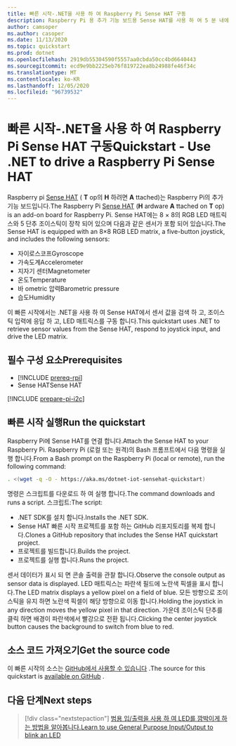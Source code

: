 ```yaml
---
title: 빠른 시작-.NET을 사용 하 여 Raspberry Pi Sense HAT 구동
description: Raspberry Pi 용 추가 기능 보드용 Sense HAT를 사용 하 여 5 분 내에 .NET IoT 라이브러리를 시작 하세요.
author: camsoper
ms.author: casoper
ms.date: 11/13/2020
ms.topic: quickstart
ms.prod: dotnet
ms.openlocfilehash: 2919db55304590f5557aa0cbda50cc4bd6640443
ms.sourcegitcommit: ecd9e9bb2225eb76f819722ea8b24988fe46f34c
ms.translationtype: MT
ms.contentlocale: ko-KR
ms.lasthandoff: 12/05/2020
ms.locfileid: "96739532"
---
```

# <a name="quickstart---use-net-to-drive-a-raspberry-pi-sense-hat"></a><span data-ttu-id="94782-103">빠른 시작-.NET을 사용 하 여 Raspberry Pi Sense HAT 구동</span><span class="sxs-lookup"><span data-stu-id="94782-103">Quickstart - Use .NET to drive a Raspberry Pi Sense HAT</span></span>

<span data-ttu-id="94782-104">Raspberry pi [Sense HAT](https://www.raspberrypi.org/products/sense-hat/) <span class="docon docon-navigate-external x-hidden-focus"></span> ( **T** op의 **H** 하려면 **A** ttached)는 Raspberry Pi의 추가 기능 보드입니다.</span><span class="sxs-lookup"><span data-stu-id="94782-104">The Raspberry Pi [Sense HAT](https://www.raspberrypi.org/products/sense-hat/) <span class="docon docon-navigate-external x-hidden-focus"></span> (**H** ardware **A** ttached on **T** op) is an add-on board for Raspberry Pi.</span></span> <span data-ttu-id="94782-105">Sense HAT에는 8 × 8의 RGB LED 매트릭스와 5 단추 조이스틱이 장착 되어 있으며 다음과 같은 센서가 포함 되어 있습니다.</span><span class="sxs-lookup"><span data-stu-id="94782-105">The Sense HAT is equipped with an 8×8 RGB LED matrix, a five-button joystick, and includes the following sensors:</span></span>

- <span data-ttu-id="94782-106">자이로스코프</span><span class="sxs-lookup"><span data-stu-id="94782-106">Gyroscope</span></span>
- <span data-ttu-id="94782-107">가속도계</span><span class="sxs-lookup"><span data-stu-id="94782-107">Accelerometer</span></span>
- <span data-ttu-id="94782-108">지자기 센터</span><span class="sxs-lookup"><span data-stu-id="94782-108">Magnetometer</span></span>
- <span data-ttu-id="94782-109">온도</span><span class="sxs-lookup"><span data-stu-id="94782-109">Temperature</span></span>
- <span data-ttu-id="94782-110">바 ometric 압력</span><span class="sxs-lookup"><span data-stu-id="94782-110">Barometric pressure</span></span>
- <span data-ttu-id="94782-111">습도</span><span class="sxs-lookup"><span data-stu-id="94782-111">Humidity</span></span>

<span data-ttu-id="94782-112">이 빠른 시작에서는 .NET을 사용 하 여 Sense HAT에서 센서 값을 검색 하 고, 조이스틱 입력에 응답 하 고, LED 매트릭스를 구동 합니다.</span><span class="sxs-lookup"><span data-stu-id="94782-112">This quickstart uses .NET to retrieve sensor values from the Sense HAT, respond to joystick input, and drive the LED matrix.</span></span>

## <a name="prerequisites"></a><span data-ttu-id="94782-113">필수 구성 요소</span><span class="sxs-lookup"><span data-stu-id="94782-113">Prerequisites</span></span>

- [!INCLUDE [prereq-rpi](../includes/prereq-rpi.md)]
- <span data-ttu-id="94782-114">Sense HAT</span><span class="sxs-lookup"><span data-stu-id="94782-114">Sense HAT</span></span>

[!INCLUDE [prepare-pi-i2c](../includes/prepare-pi-i2c.md)]

## <a name="run-the-quickstart"></a><span data-ttu-id="94782-115">빠른 시작 실행</span><span class="sxs-lookup"><span data-stu-id="94782-115">Run the quickstart</span></span>

<span data-ttu-id="94782-116">Raspberry Pi에 Sense HAT를 연결 합니다.</span><span class="sxs-lookup"><span data-stu-id="94782-116">Attach the Sense HAT to your Raspberry Pi.</span></span> <span data-ttu-id="94782-117">Raspberry Pi (로컬 또는 원격)의 Bash 프롬프트에서 다음 명령을 실행 합니다.</span><span class="sxs-lookup"><span data-stu-id="94782-117">From a Bash prompt on the Raspberry Pi (local or remote), run the following command:</span></span>

```bash
. <(wget -q -O - https://aka.ms/dotnet-iot-sensehat-quickstart)
```

<span data-ttu-id="94782-118">명령은 스크립트를 다운로드 하 여 실행 합니다.</span><span class="sxs-lookup"><span data-stu-id="94782-118">The command downloads and runs a script.</span></span> <span data-ttu-id="94782-119">스크립트:</span><span class="sxs-lookup"><span data-stu-id="94782-119">The script:</span></span>

- <span data-ttu-id="94782-120">.NET SDK를 설치 합니다.</span><span class="sxs-lookup"><span data-stu-id="94782-120">Installs the .NET SDK.</span></span>
- <span data-ttu-id="94782-121">Sense HAT 빠른 시작 프로젝트를 포함 하는 GitHub 리포지토리를 복제 합니다.</span><span class="sxs-lookup"><span data-stu-id="94782-121">Clones a GitHub repository that includes the Sense HAT quickstart project.</span></span>
- <span data-ttu-id="94782-122">프로젝트를 빌드합니다.</span><span class="sxs-lookup"><span data-stu-id="94782-122">Builds the project.</span></span>
- <span data-ttu-id="94782-123">프로젝트를 실행 합니다.</span><span class="sxs-lookup"><span data-stu-id="94782-123">Runs the project.</span></span>

<span data-ttu-id="94782-124">센서 데이터가 표시 되 면 콘솔 출력을 관찰 합니다.</span><span class="sxs-lookup"><span data-stu-id="94782-124">Observe the console output as sensor data is displayed.</span></span> <span data-ttu-id="94782-125">LED 매트릭스는 파란색 필드에 노란색 픽셀을 표시 합니다.</span><span class="sxs-lookup"><span data-stu-id="94782-125">The LED matrix displays a yellow pixel on a field of blue.</span></span> <span data-ttu-id="94782-126">모든 방향으로 조이스틱을 유지 하면 노란색 픽셀이 해당 방향으로 이동 합니다.</span><span class="sxs-lookup"><span data-stu-id="94782-126">Holding the joystick in any direction moves the yellow pixel in that direction.</span></span> <span data-ttu-id="94782-127">가운데 조이스틱 단추를 클릭 하면 배경이 파란색에서 빨강으로 전환 됩니다.</span><span class="sxs-lookup"><span data-stu-id="94782-127">Clicking the center joystick button causes the background to switch from blue to red.</span></span>

## <a name="get-the-source-code"></a><span data-ttu-id="94782-128">소스 코드 가져오기</span><span class="sxs-lookup"><span data-stu-id="94782-128">Get the source code</span></span>

<span data-ttu-id="94782-129">이 빠른 시작의 소스는 [GitHub에서 사용할 수 있습니다](https://github.com/MicrosoftDocs/dotnet-iot-assets/tree/master/quickstarts/SenseHat.Quickstart) <span class="docon docon-navigate-external x-hidden-focus"></span> .</span><span class="sxs-lookup"><span data-stu-id="94782-129">The source for this quickstart is [available on GitHub](https://github.com/MicrosoftDocs/dotnet-iot-assets/tree/master/quickstarts/SenseHat.Quickstart) <span class="docon docon-navigate-external x-hidden-focus"></span>.</span></span>

## <a name="next-steps"></a><span data-ttu-id="94782-130">다음 단계</span><span class="sxs-lookup"><span data-stu-id="94782-130">Next steps</span></span>

> [!div class="nextstepaction"]
> [<span data-ttu-id="94782-131">범용 입/출력을 사용 하 여 LED를 깜박이게 하는 방법을 알아봅니다.</span><span class="sxs-lookup"><span data-stu-id="94782-131">Learn to use General Purpose Input/Output to blink an LED</span></span>](../tutorials/blink-led.md)
